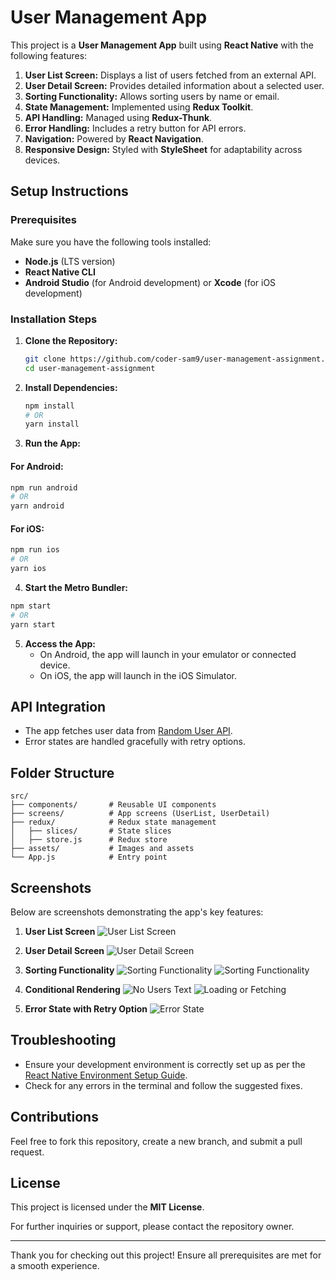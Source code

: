 # User Management App

This project is a **User Management App** built using **React Native** with the following features:

1. **User List Screen:** Displays a list of users fetched from an external API.
2. **User Detail Screen:** Provides detailed information about a selected user.
3. **Sorting Functionality:** Allows sorting users by name or email.
4. **State Management:** Implemented using **Redux Toolkit**.
5. **API Handling:** Managed using **Redux-Thunk**.
6. **Error Handling:** Includes a retry button for API errors.
7. **Navigation:** Powered by **React Navigation**.
8. **Responsive Design:** Styled with **StyleSheet** for adaptability across devices.

## Setup Instructions

### Prerequisites
Make sure you have the following tools installed:
- **Node.js** (LTS version)
- **React Native CLI**
- **Android Studio** (for Android development) or **Xcode** (for iOS development)

### Installation Steps

1. **Clone the Repository:**
   ```bash
   git clone https://github.com/coder-sam9/user-management-assignment.git
   cd user-management-assignment
   ```

2. **Install Dependencies:**
   ```bash
   npm install
   # OR
   yarn install
   ```

3. **Run the App:**

#### For Android:
```bash
npm run android
# OR
yarn android
```

#### For iOS:
```bash
npm run ios
# OR
yarn ios
```

4. **Start the Metro Bundler:**
```bash
npm start
# OR
yarn start
```

5. **Access the App:**
   - On Android, the app will launch in your emulator or connected device.
   - On iOS, the app will launch in the iOS Simulator.

## API Integration
- The app fetches user data from [Random User API](https://randomuser.me/api/?results=10).
- Error states are handled gracefully with retry options.

## Folder Structure
```
src/
├── components/       # Reusable UI components
├── screens/          # App screens (UserList, UserDetail)
├── redux/            # Redux state management
│   ├── slices/       # State slices
│   ├── store.js      # Redux store
├── assets/           # Images and assets
└── App.js            # Entry point
```
## Screenshots
Below are screenshots demonstrating the app's key features:

1. **User List Screen**
   ![User List Screen](./assets/screenshots/users.jpg)

2. **User Detail Screen**
   ![User Detail Screen](./assets/screenshots/user-detail.jpg)

3. **Sorting Functionality**
   ![Sorting Functionality](./assets/screenshots/users-sorted-name.jpg)
   ![Sorting Functionality](./assets/screenshots/users-sorted-email.jpg)
3. **Conditional Rendering**
   ![No Users Text ](./assets/screenshots/no-users.jpg)
   ![Loading or Fetching](./assets/screenshots/loading-or-fetching.jpg)
   

5. **Error State with Retry Option**
   ![Error State](./assets/screenshots/error.jpg)
## Troubleshooting
- Ensure your development environment is correctly set up as per the [React Native Environment Setup Guide](https://reactnative.dev/docs/environment-setup).
- Check for any errors in the terminal and follow the suggested fixes.

## Contributions
Feel free to fork this repository, create a new branch, and submit a pull request.

## License
This project is licensed under the **MIT License**.

For further inquiries or support, please contact the repository owner.

---

Thank you for checking out this project! Ensure all prerequisites are met for a smooth experience.
